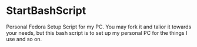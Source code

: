# StartBashScript
Personal Fedora Setup Script for my PC. You may fork it and talior it towards your needs, but this bash script is to set up my personal PC for the things I use and so on. 
